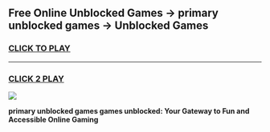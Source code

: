 
## Free Online Unblocked Games → primary unblocked games → Unblocked Games
<h3>
<a href="https://premium.freeplayer.one?title=primary_unblocked_games&ref=21F">CLICK TO PLAY</a></h3>
<hr>

<h3>
<a href="https://premium.freeplayer.one?title=primary_unblocked_games&ref=21F">CLICK 2 PLAY</a>
  
</h3>

<a href="https://premium.freeplayer.one?title=primary_unblocked_games&ref=21F/"><img src="https://clearcache.store/games.png"></a>


**primary unblocked games games unblocked: Your Gateway to Fun and Accessible Online Gaming**
